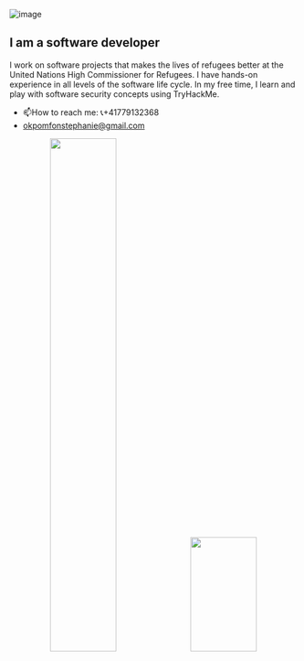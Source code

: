 ![image](https://drive.google.com/uc?id=1aYZ5L-WJFrok2BkOLrnnEvs05aJqt_pH)

## I am a software developer
I work on software projects that makes the lives of refugees better at the United Nations High Commissioner for Refugees. I have hands-on experience in all levels of the software life cycle. In my free time, I learn and play with software security concepts using TryHackMe.
- 📫How to reach me:  📞+41779132368
- [okpomfonstephanie@gmail.com](okpomfonstephanie@gmail.com)
<p align="center">
<img width="48%" 
   src="https://github-readme-stats.vercel.app/api?username=stephaniemfon&show_icons=true&theme=dracula&include_all_commits=true" 
/>

<img width="48%" height="200em" src="https://github-readme-stats.vercel.app/api/top-langs/?username=stephaniemfon&layout=donut&theme=dracula"/>
</p>
<!--
**StephanieMfon/StephanieMfon** is a ✨ _special_ ✨ repository because its `README.md` (this file) appears on your GitHub profile.

Here are some ideas to get you started:

- 🔭 I’m currently working on using Vertex AI for better and easier searches on Google's ecosystem as opposed to solr
- 🌱 I’m currently learning Software security with TryHackMe
- 👯 I’m looking to collaborate on software projects that add meaningful value to humanity could be in health, education or humanitarian sector.
- 🤔 I’m looking for help with learning to network more with other developers
- 💬 Ask me about Anything, alawys open to chat!
- 📫 How to reach me: 📞+41779132368 , [okpomfonstephanie@gmail.com](okpomfonstephanie@gmail.com)
- 😄 Pronouns: she/her
- ⚡ Fun fact: I play as a lifestyle!.
-->
